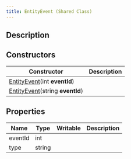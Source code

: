 ```yaml
---
title: EntityEvent (Shared Class)
---
```

## Description

## Constructors

| Constructor                                                         | Description |
| ------------------------------------------------------------------- | ----------- |
| [EntityEvent](/vext/ref/cls/shr/entityevent)(int **eventId**)    |             |
| [EntityEvent](/vext/ref/cls/shr/entityevent)(string **eventId**) |             |

## Properties

| Name    | Type   | Writable | Description |
| ------- | ------ | -------- | ----------- |
| eventId | int    |          |             |
| type    | string |          |             |
